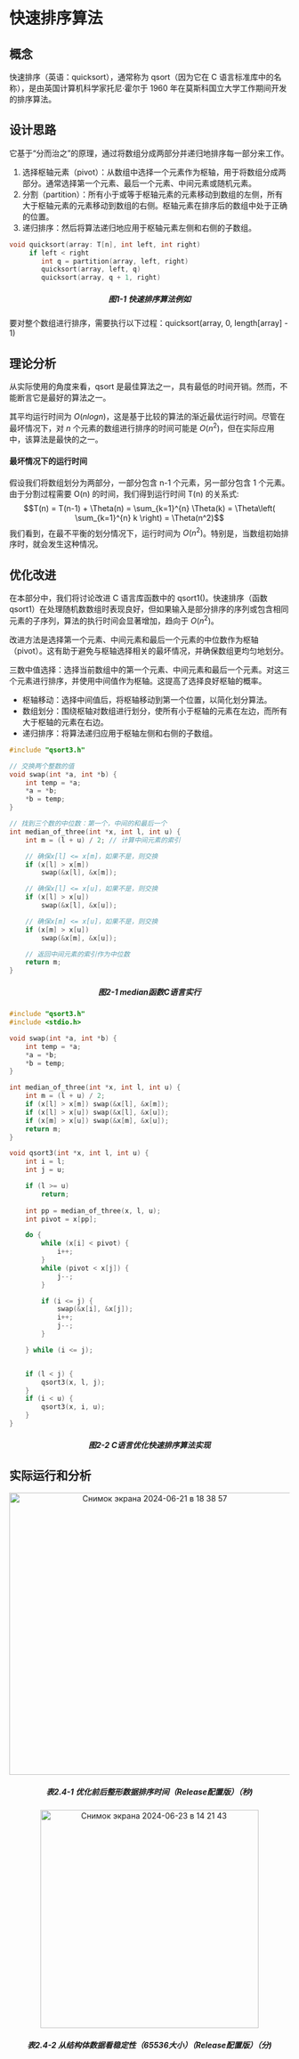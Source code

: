 # 快速排序算法

## 概念

快速排序（英语：quicksort），通常称为 qsort（因为它在 C 语言标准库中的名称），是由英国计算机科学家托尼·霍尔于 1960 年在莫斯科国立大学工作期间开发的排序算法。

## 设计思路

它基于“分而治之”的原理，通过将数组分成两部分并递归地排序每一部分来工作。
1. 选择枢轴元素（pivot）：从数组中选择一个元素作为枢轴，用于将数组分成两部分。通常选择第一个元素、最后一个元素、中间元素或随机元素。
2. 分割（partition）：所有小于或等于枢轴元素的元素移动到数组的左侧，所有大于枢轴元素的元素移动到数组的右侧。枢轴元素在排序后的数组中处于正确的位置。
3. 递归排序：然后将算法递归地应用于枢轴元素左侧和右侧的子数组。

```C lang
void quicksort(array: T[n], int left, int right)
     if left < right
        int q = partition(array, left, right)
        quicksort(array, left, q)
        quicksort(array, q + 1, right)

```
<h5 align="center">图1-1 快速排序算法例如</h5>

要对整个数组进行排序，需要执行以下过程：quicksort(array, 0, length[array] - 1)

## 理论分析
从实际使用的角度来看，qsort 是最佳算法之一，具有最低的时间开销。然而，不能断言它是最好的算法之一。

其平均运行时间为 $O(nlogn)$，这是基于比较的算法的渐近最优运行时间。尽管在最坏情况下，对 $n$ 个元素的数组进行排序的时间可能是 $O(n^2)$，但在实际应用中，该算法是最快的之一。

#### 最坏情况下的运行时间
假设我们将数组划分为两部分，一部分包含 n-1 个元素，另一部分包含 1 个元素。由于分割过程需要 O(n) 的时间，我们得到运行时间 T(n) 的关系式:
$$T(n) = T(n-1) + \Theta(n) = \sum_{k=1}^{n} \Theta(k) = \Theta\left( \sum_{k=1}^{n} k \right) = \Theta(n^2)$$
我们看到，在最不平衡的划分情况下，运行时间为 $O(n^2)$。特别是，当数组初始排序时，就会发生这种情况。

## 优化改进

在本部分中，我们将讨论改进 C 语言库函数中的 qsort1()。快速排序（函数 qsort1）在处理随机数数组时表现良好，但如果输入是部分排序的序列或包含相同元素的子序列，算法的执行时间会显著增加，趋向于 $O(n^2)$。

改进方法是选择第一个元素、中间元素和最后一个元素的中位数作为枢轴（pivot）。这有助于避免与枢轴选择相关的最坏情况，并确保数组更均匀地划分。

三数中值选择：选择当前数组中的第一个元素、中间元素和最后一个元素。对这三个元素进行排序，并使用中间值作为枢轴。这提高了选择良好枢轴的概率。
- 枢轴移动：选择中间值后，将枢轴移动到第一个位置，以简化划分算法。
- 数组划分：围绕枢轴对数组进行划分，使所有小于枢轴的元素在左边，而所有大于枢轴的元素在右边。
- 递归排序：将算法递归应用于枢轴左侧和右侧的子数组。

```C lang
#include "qsort3.h"

// 交换两个整数的值
void swap(int *a, int *b) {
    int temp = *a;
    *a = *b;
    *b = temp;
}

// 找到三个数的中位数：第一个，中间的和最后一个
int median_of_three(int *x, int l, int u) {
    int m = (l + u) / 2; // 计算中间元素的索引

    // 确保x[l] <= x[m]，如果不是，则交换
    if (x[l] > x[m]) 
        swap(&x[l], &x[m]);

    // 确保x[l] <= x[u]，如果不是，则交换
    if (x[l] > x[u]) 
        swap(&x[l], &x[u]);

    // 确保x[m] <= x[u]，如果不是，则交换
    if (x[m] > x[u]) 
        swap(&x[m], &x[u]);

    // 返回中间元素的索引作为中位数
    return m;
}
```
<h5 align="center">图2-1 median函数C语言实行</h5>

```C lang
#include "qsort3.h"
#include <stdio.h>

void swap(int *a, int *b) {
    int temp = *a;
    *a = *b;
    *b = temp;
}

int median_of_three(int *x, int l, int u) {
    int m = (l + u) / 2;
    if (x[l] > x[m]) swap(&x[l], &x[m]);
    if (x[l] > x[u]) swap(&x[l], &x[u]);
    if (x[m] > x[u]) swap(&x[m], &x[u]);
    return m;
}

void qsort3(int *x, int l, int u) {
    int i = l;
    int j = u;

    if (l >= u)
        return;
    
    int pp = median_of_three(x, l, u);
    int pivot = x[pp];

    do {
        while (x[i] < pivot) {
            i++;
        }
        while (pivot < x[j]) {
            j--;
        }

        if (i <= j) {
            swap(&x[i], &x[j]);
            i++;
            j--;
        }

    } while (i <= j);


    if (l < j) {
        qsort3(x, l, j);
    }
    if (i < u) {
        qsort3(x, i, u);
    }
}

```
<h5 align="center">图2-2 C语言优化快速排序算法实现</h5>


## 实际运行和分析
<p align="center">
     <img width="507" alt="Снимок экрана 2024-06-21 в 18 38 57" src="https://github.com/frozosea/-/assets/99795132/5c1fefc9-18d0-472a-b3de-e31634dfb211">
</p>
<h5 align="center">表2.4-1 优化前后整形数据排序时间（Release配置版）（秒)</h5>


<p align="center">
     <img width="392" alt="Снимок экрана 2024-06-23 в 14 21 43" src="https://github.com/frozosea/-/assets/99795132/df0c1771-debe-475e-97af-4b04a17b14f5">
</p>
<h5 align="center">表2.4-2 从结构体数据看稳定性（65536大小）（Release配置版）（分)</h5>
